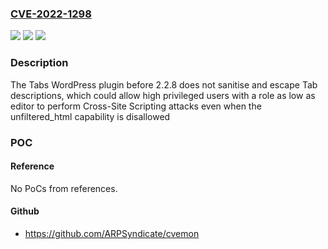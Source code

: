 ### [CVE-2022-1298](https://cve.mitre.org/cgi-bin/cvename.cgi?name=CVE-2022-1298)
![](https://img.shields.io/static/v1?label=Product&message=Tabs&color=blue)
![](https://img.shields.io/static/v1?label=Version&message=n%2Fa&color=blue)
![](https://img.shields.io/static/v1?label=Vulnerability&message=CWE-79%20Cross-site%20Scripting%20(XSS)&color=brighgreen)

### Description

The Tabs WordPress plugin before 2.2.8 does not sanitise and escape Tab descriptions, which could allow high privileged users with a role as low as editor to perform Cross-Site Scripting attacks even when the unfiltered_html capability is disallowed

### POC

#### Reference
No PoCs from references.

#### Github
- https://github.com/ARPSyndicate/cvemon

